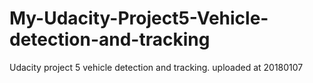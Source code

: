 # My-Udacity-Project5-Vehicle-detection-and-tracking
Udacity project 5 vehicle detection and tracking. 
uploaded at 20180107
